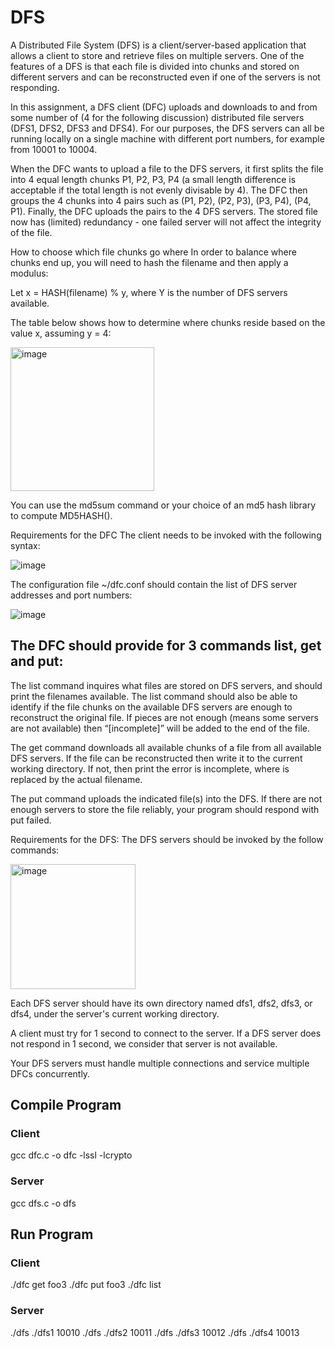 # DFS
A Distributed File System (DFS) is a client/server-based application that allows a client to store and retrieve files on multiple servers.  One of the features of a DFS is that each file is divided into chunks and stored on different servers and can be reconstructed even if one of the servers is not responding.

In this assignment, a DFS client (DFC) uploads and downloads to and from some number of (4 for the following discussion) distributed file servers (DFS1, DFS2, DFS3 and DFS4).  For our purposes, the DFS servers can all be running locally on a single machine with different port numbers, for example from 10001 to 10004.

When the DFC wants to upload a file to the DFS servers, it first splits the file into 4 equal length chunks P1, P2, P3, P4 (a small length difference is acceptable if the total length is not evenly divisable by 4).  The DFC then groups the 4 chunks into 4 pairs such as (P1, P2), (P2, P3), (P3, P4), (P4, P1).  Finally, the DFC uploads the pairs to the 4 DFS servers.  The stored file now has (limited) redundancy - one failed server will not affect the integrity of the file.

 

How to choose which file chunks go where
In order to balance where chunks end up, you will need to hash the filename and then apply a modulus:

Let x = HASH(filename) % y, where Y is the number of DFS servers available.

The table below shows how to determine where chunks reside based on the value x, assuming y = 4:

<img width="230" alt="image" src="https://github.com/gehna-anand/DFS/assets/147139177/e8b27a2d-8fba-4e83-9b83-657c7930bd31">

You can use the md5sum command or your choice of an md5 hash library to compute MD5HASH().


Requirements for the DFC
The client needs to be invoked with the following syntax:

![image](https://github.com/gehna-anand/DFS/assets/147139177/33ff70a1-5dc3-4ab5-9e6e-5420ab2edcbf)

The configuration file ~/dfc.conf should contain the list of DFS server addresses and port numbers:

![image](https://github.com/gehna-anand/DFS/assets/147139177/16f8a9e3-2877-4227-bc05-e0efa46bebd1)

## The DFC should provide for 3 commands list, get and put:

The list command inquires what files are stored on DFS servers, and should print the filenames available.  The list command should also be able to identify if the file chunks on the available DFS servers are enough to reconstruct the original file.  If pieces are not enough (means some servers are not available) then “[incomplete]” will be added to the end of the file.

The get command downloads all available chunks of a file from all available DFS servers.  If the file can be reconstructed then write it to the current working directory.  If not, then print the error <filename> is incomplete, where <filename> is replaced by the actual filename.

The put command uploads the indicated file(s) into the DFS.  If there are not enough servers to store the file reliably, your program should respond with <filename> put failed.


Requirements for the DFS:
The DFS servers should be invoked by the follow commands:

<img width="200" alt="image" src="https://github.com/gehna-anand/DFS/assets/147139177/26c70f54-f180-4ed3-841a-dc46cd6238b3">

Each DFS server should have its own directory named dfs1, dfs2, dfs3, or dfs4, under the server's current working directory.

A client must try for 1 second to connect to the server. If a DFS server does not respond in 1 second, we consider that server is not available.

Your DFS servers must handle multiple connections and service multiple DFCs concurrently.

## Compile Program
### Client
gcc dfc.c -o dfc -lssl -lcrypto

### Server
gcc dfs.c -o dfs

## Run Program
### Client
./dfc get foo3
./dfc put foo3
./dfc list

### Server
./dfs ./dfs1 10010
./dfs ./dfs2 10011
./dfs ./dfs3 10012
./dfs ./dfs4 10013



